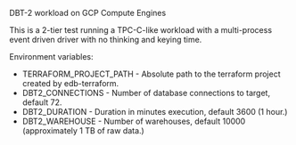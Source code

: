 DBT-2 workload on GCP Compute Engines

This is a 2-tier test running a TPC-C-like workload with a multi-process event
driven driver with no thinking and keying time.

Environment variables:

- TERRAFORM_PROJECT_PATH - Absolute path to the terraform project created by
  edb-terraform.
- DBT2_CONNECTIONS - Number of database connections to target, default 72.
- DBT2_DURATION - Duration in minutes execution, default 3600 (1 hour.)
- DBT2_WAREHOUSE - Number of warehouses, default 10000 (approximately 1 TB of
  raw data.)
